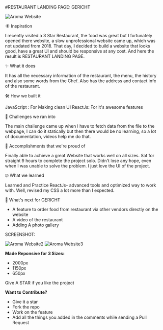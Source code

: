 #RESTAURANT LANDING PAGE: GERICHT

![Aroma Website](https://user-images.githubusercontent.com/67815775/194719697-4ea5b7e8-7069-4721-81f9-4b81d1e0c8a6.png)

☀ Inspiration

I recently visited a 3 Star Restaurant, the food was great but I fortunately opened there website, a slow unprofessional website came up, which was not updated from 2018. That day, I decided to build a website that looks good, have a great UI and should be responsive at any cost. And here the result is RESTAURANT LANDING PAGE.

✨ What it does

It has all the necessary information of the restaurant, the menu, the history and also some words from the Chef. Also has the address and contact info of the restaurant.



🛠 How we built it

JavaScript : For Making clean UI
ReactJs: For it's awesome features


🚧 Challenges we ran into

The main challenge came up when I have to fetch data from the file to the webpage, I can do it statically but then there would be no learning, so a lot of documentation, videos help me do that.


💪 Accomplishments that we're proud of

Finally able to achieve a great Website that works well on all sizes.
Sat for straight 9 hours to complete the project solo.
Didn't lose any hope, even when I was unable to solve the problem.
I just love the UI of the project.


🤓 What we learned


Learned and Practice ReactJs- advanced tools and optimized way to work with.
Well, revised my CSS a lot more than I expected.


🤔 What's next for GERICHT


- A feature to order food from restaurant via other vendors directly on the website
- A video of the restaurant 
- Adding A photo gallery

SCREENSHOT:

![Aroma Website2](https://user-images.githubusercontent.com/67815775/194719699-e0eac124-4679-4ebe-95fd-b6f1adc0ac36.png)
![Aroma Website3](https://user-images.githubusercontent.com/67815775/194719703-c72f21a6-cbad-45c2-9400-b3009860e63e.png)



**Made Reponsive for 3 Sizes:**

- 2000px
- 1150px
- 650px




Give A STAR if you like the project


**Want to Contribute?**


- Give it a star
- Fork the repo
- Work on the feature
- Add all the things you added in the comments while sending a Pull Request
